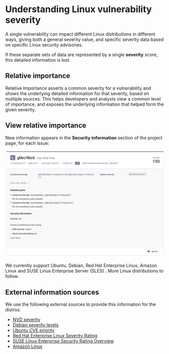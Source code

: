# Understanding Linux vulnerability severity

A single vulnerability can impact different Linux distributions in different ways, giving both a general severity value, and specific severity data based on specific Linux security advisories.

If these separate sets of data are represented by a single **severity** score, this detailed information is lost.

## Relative importance

Relative Importance asserts a common severity for a vulnerability and shows the underlying detailed information for that severity, based on multiple sources. This helps developers and analysts view a common level of importance, and exposes the underlying information that helped form the given severity.

## View relative importance

New information appears in the **Security information** section of the project page, for each issue:

![Example for a vulnerability by Ubuntu as Low, and rated by NVD as Critical.](<../../../.gitbook/assets/image (84).png>)

We currently support Ubuntu, Debian, Red Hat Enterprise Linux, Amazon Linux and SUSE Linux Enterprise Server (SLES) . More Linux distributions to follow.

## External information sources

We use the following external sources to provide this information for the distros:

* [NVD severity](https://nvd.nist.gov/vuln)
* [Debian severity levels](https://security-team.debian.org/security\_tracker.html#severity-levels)
* [Ubuntu CVE priority](https://people.canonical.com/\~ubuntu-security/priority.html)
* [Red Hat Enterprise Linux Severity Rating](https://access.redhat.com/security/updates/classification)
* [SUSE Linux Enterprise Security Rating Overview](https://www.suse.com/support/security/rating/)
* [Amazon Linux](https://alas.aws.amazon.com/alas2.html)
